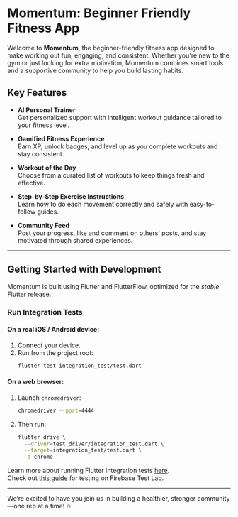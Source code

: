 # Momentum: Beginner Friendly Fitness App

Welcome to **Momentum**, the beginner-friendly fitness app designed to make working out fun, engaging, and consistent. Whether you're new to the gym or just looking for extra motivation, Momentum combines smart tools and a supportive community to help you build lasting habits.

## Key Features

- **AI Personal Trainer**  
  Get personalized support with intelligent workout guidance tailored to your fitness level.

- **Gamified Fitness Experience**  
  Earn XP, unlock badges, and level up as you complete workouts and stay consistent.

- **Workout of the Day**  
  Choose from a curated list of workouts to keep things fresh and effective.

- **Step-by-Step Exercise Instructions**  
  Learn how to do each movement correctly and safely with easy-to-follow guides.

- **Community Feed**  
  Post your progress, like and comment on others' posts, and stay motivated through shared experiences.

---

## Getting Started with Development

Momentum is built using Flutter and FlutterFlow, optimized for the _stable_ Flutter release.

### Run Integration Tests

#### On a real iOS / Android device:
1. Connect your device.  
2. Run from the project root:
    ```bash
    flutter test integration_test/test.dart
    ```

#### On a web browser:
1. Launch `chromedriver`:
    ```bash
    chromedriver --port=4444
    ```
2. Then run:
    ```bash
    flutter drive \
      --driver=test_driver/integration_test.dart \
      --target=integration_test/test.dart \
      -d chrome
    ```

Learn more about running Flutter integration tests [here](https://docs.flutter.dev/cookbook/testing/integration/introduction#5-run-the-integration-test).  
Check out [this guide](https://github.com/flutter/flutter/tree/main/packages/integration_test#firebase-test-lab) for testing on Firebase Test Lab.

---

We’re excited to have you join us in building a healthier, stronger community—one rep at a time! 🔥
